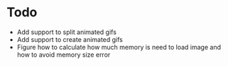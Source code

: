# Todo
- Add support to split animated gifs
- Add support to create animated gifs
- Figure how to calculate how much memory is need to load image and how to avoid memory size error